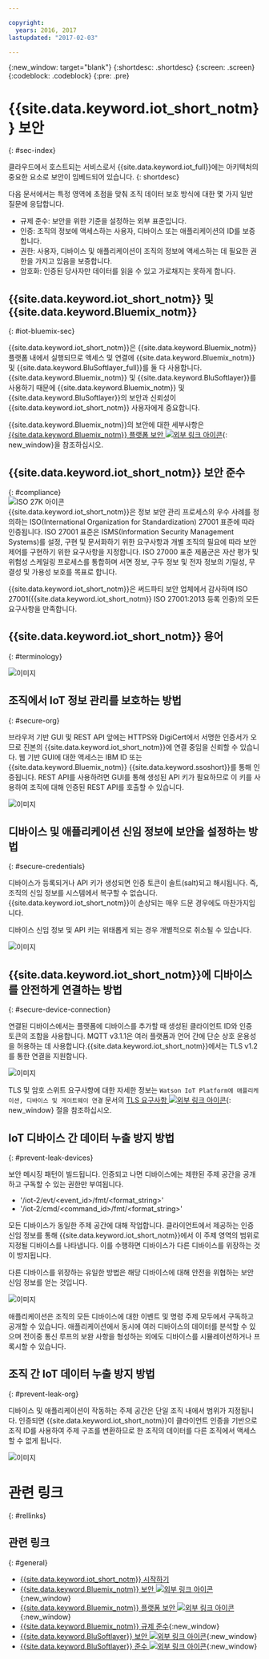 ```yaml
---

copyright:
  years: 2016, 2017
lastupdated: "2017-02-03"

---
```


{:new_window: target="blank"}
{:shortdesc: .shortdesc}
{:screen: .screen}
{:codeblock: .codeblock}
{:pre: .pre}


# {{site.data.keyword.iot_short_notm}} 보안
{: #sec-index}

클라우드에서 호스트되는 서비스로서 {{site.data.keyword.iot_full}}에는 아키텍처의 중요한 요소로 보안이 임베드되어 있습니다.
{: shortdesc}

다음 문서에서는 특정 영역에 초점을 맞춰 조직 데이터 보호 방식에 대한 몇 가지 일반 질문에 응답합니다.

* 규제 준수: 보안을 위한 기준을 설정하는 외부 표준입니다.
* 인증: 조직의 정보에 액세스하는 사용자, 디바이스 또는 애플리케이션의 ID를 보증합니다.
* 권한: 사용자, 디바이스 및 애플리케이션이 조직의 정보에 액세스하는 데 필요한 권한을 가지고 있음을 보증합니다.
* 암호화: 인증된 당사자만 데이터를 읽을 수 있고 가로채지는 못하게 합니다.

## {{site.data.keyword.iot_short_notm}} 및 {{site.data.keyword.Bluemix_notm}}
{: #iot-bluemix-sec}

{{site.data.keyword.iot_short_notm}}은 {{site.data.keyword.Bluemix_notm}} 플랫폼 내에서 실행되므로 액세스 및 연결에 {{site.data.keyword.Bluemix_notm}} 및 {{site.data.keyword.BluSoftlayer_full}}를 둘 다 사용합니다. {{site.data.keyword.Bluemix_notm}} 및 {{site.data.keyword.BluSoftlayer}}를 사용하기 때문에 {{site.data.keyword.Bluemix_notm}} 및 {{site.data.keyword.BluSoftlayer}}의 보안과 신뢰성이 {{site.data.keyword.iot_short_notm}} 사용자에게 중요합니다.

{{site.data.keyword.Bluemix_notm}}의 보안에 대한 세부사항은 [{{site.data.keyword.Bluemix_notm}} 플랫폼 보안 ![외부 링크 아이콘](../../../../icons/launch-glyph.svg)](https://console.ng.bluemix.net/docs/security/index.html#platform-security){: new_window}을 참조하십시오. 

## {{site.data.keyword.iot_short_notm}} 보안 준수
{: #compliance}  
![ISO 27K 아이콘](../../images/icon_iso27k1.png "ISO 27K 아이콘")   
{{site.data.keyword.iot_short_notm}}은 정보 보안 관리 프로세스의 우수 사례를 정의하는 ISO(International Organization for Standardization) 27001 표준에 따라 인증됩니다. ISO 27001 표준은 ISMS(Information Security Management Systems)를 설정, 구현 및 문서화하기 위한 요구사항과 개별 조직의 필요에 따라 보안 제어를 구현하기 위한 요구사항을 지정합니다. ISO 27000 표준 제품군은 자산 평가 및 위험성 스케일링 프로세스를 통합하며 서면 정보, 구두 정보 및 전자 정보의 기밀성, 무결성 및 가용성 보호를 목표로 합니다.

{{site.data.keyword.iot_short_notm}}은 써드파티 보안 업체에서 감사하며 ISO 27001({{site.data.keyword.iot_short_notm}} ISO 27001:2013 등록 인증)의 모든 요구사항을 만족합니다. 


## {{site.data.keyword.iot_short_notm}} 용어
{: #terminology}

![이미지](terminology_platform.svg)


## 조직에서 IoT 정보 관리를 보호하는 방법
{: #secure-org}

브라우저 기반 GUI 및 REST API 앞에는 HTTPS와 DigiCert에서 서명한 인증서가 오므로 진본의 {{site.data.keyword.iot_short_notm}}에 연결 중임을 신뢰할 수 있습니다. 웹 기반 GUI에 대한 액세스는 IBM ID 또는 {{site.data.keyword.Bluemix_notm}} {{site.data.keyword.ssoshort}}를 통해 인증됩니다. REST API를 사용하려면 GUI를 통해 생성된 API 키가 필요하므로 이 키를 사용하여 조직에 대해 인증된 REST API를 호출할 수 있습니다.

![이미지](management_platform.svg)


## 디바이스 및 애플리케이션 신임 정보에 보안을 설정하는 방법
{: #secure-credentials}

디바이스가 등록되거나 API 키가 생성되면 인증 토큰이 솔트(salt)되고 해시됩니다. 즉, 조직의 신임 정보를 시스템에서 복구할 수 없습니다. {{site.data.keyword.iot_short_notm}}이 손상되는 매우 드문 경우에도 마찬가지입니다. 

디바이스 신임 정보 및 API 키는 위태롭게 되는 경우 개별적으로 취소될 수 있습니다. 

![이미지](authentication_platform.svg)

## {{site.data.keyword.iot_short_notm}}에 디바이스를 안전하게 연결하는 방법
{: #secure-device-connection}

연결된 디바이스에서는 플랫폼에 디바이스를 추가할 때 생성된 클라이언트 ID와 인증 토큰의 조합을 사용합니다. MQTT v3.1.1은 여러 플랫폼과 언어 간에 단순 상호 운용성을 허용하는 데 사용합니다.{{site.data.keyword.iot_short_notm}}에서는 TLS v1.2를 통한 연결을 지원합니다. 

![이미지](connectivity_platform.svg)

TLS 및 암호 스위트 요구사항에 대한 자세한 정보는 `Watson IoT Platform에 애플리케이션, 디바이스 및 게이트웨이 연결` 문서의 [TLS 요구사항 ![외부 링크 아이콘](../../../../icons/launch-glyph.svg)](https://console.ng.bluemix.net/docs/services/IoT/reference/security/connect_devices_apps_gw.html#tls_requirements){: new_window} 절을 참조하십시오. 

## IoT 디바이스 간 데이터 누출 방지 방법
{: #prevent-leak-devices}

보안 메시징 패턴이 빌드됩니다. 인증되고 나면 디바이스에는 제한된 주제 공간을 공개하고 구독할 수 있는 권한만 부여됩니다.

* '/iot-2/evt/<event_id>/fmt/<format_string>'
* '/iot-2/cmd/<command_id>/fmt/<format_string>'

모든 디바이스가 동일한 주제 공간에 대해 작업합니다. 클라이언트에서 제공하는 인증 신임 정보를 통해 {{site.data.keyword.iot_short_notm}}에서 이 주제 영역의 범위로 지정될 디바이스를 나타냅니다. 이를 수행하면 디바이스가 다른 디바이스를 위장하는 것이 방지됩니다. 

다른 디바이스를 위장하는 유일한 방법은 해당 디바이스에 대해 안전을 위협하는 보안 신임 정보를 얻는 것입니다. 


![이미지](device_scope_platform.svg)


애플리케이션은 조직의 모든 디바이스에 대한 이벤트 및 명령 주제 모두에서 구독하고 공개할 수 있습니다. 애플리케이션에서 동시에 여러 디바이스의 데이터를 분석할 수 있으며 전이중 통신 루프의 보완 사항을 형성하는 외에도 디바이스를 시뮬레이션하거나 프록시할 수 있습니다.


## 조직 간 IoT 데이터 누출 방지 방법
{: #prevent-leak-org}

디바이스 및 애플리케이션이 작동하는 주제 공간은 단일 조직 내에서 범위가 지정됩니다. 인증되면 {{site.data.keyword.iot_short_notm}}이 클라이언트 인증을 기반으로 조직 ID를 사용하여 주제 구조를 변환하므로 한 조직의 데이터를 다른 조직에서 액세스할 수 없게 됩니다.

![이미지](org_scope_platform.svg)

# 관련 링크
{: #rellinks}
## 관련 링크
{: #general}
* [{{site.data.keyword.iot_short_notm}} 시작하기](https://console.ng.bluemix.net/docs/services/IoT/index.html)
* [{{site.data.keyword.Bluemix_notm}} 보안 ![외부 링크 아이콘](../../../../icons/launch-glyph.svg "외부 링크 아이콘")](https://console.ng.bluemix.net/docs/security/index.html#security "외부 링크 아이콘"){:new_window}
* [{{site.data.keyword.Bluemix_notm}} 플랫폼 보안 ![외부 링크 아이콘](../../../../icons/launch-glyph.svg "외부 링크 아이콘")](https://console.ng.bluemix.net/docs/security/index.html#platform-security "외부 링크 아이콘"){:new_window}
* [{{site.data.keyword.Bluemix_notm}} 규제 준수](https://console.ng.bluemix.net/docs/security/index.html#compliance){:new_window}
* [{{site.data.keyword.BluSoftlayer}} 보안 ![외부 링크 아이콘](../../../../icons/launch-glyph.svg "외부 링크 아이콘")](http://www.softlayer.com/security "외부 링크 아이콘"){:new_window}
* [{{site.data.keyword.BluSoftlayer}} 준수 ![외부 링크 아이콘](../../../../icons/launch-glyph.svg "외부 링크 아이콘")](http://www.softlayer.com/compliance "외부 링크 아이콘"){:new_window}
